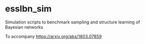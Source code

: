 # esslbn_sim
Simulation scripts to benchmark sampling and structure learning of Bayesian networks

To accompany https://arxiv.org/abs/1803.07859
